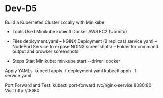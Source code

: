 # Dev-D5
 Build a Kubernetes Cluster Locally with Minikube
* Tools Used
 Minikube
 kubectl
 Docker
 AWS EC2 (Ubuntu)

* Files
deployment.yaml – NGINX Deployment (2 replicas)
service.yaml – NodePort Service to expose NGINX
screenshots/ – Folder for command output and browser screenshots

* Steps
Start Minikube:
minikube start --driver=docker

Apply YAMLs:
kubectl apply -f deployment.yaml
kubectl apply -f service.yaml

Port Forward and Test:
kubectl port-forward svc/nginx-service 8080:80
Visit http://<your-ec2-ip>:8080
